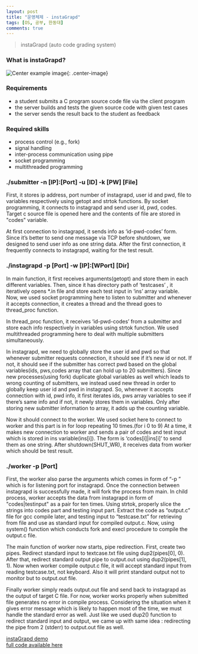```yaml
---
layout: post
title: "운영체제 - instaGrapd"
tags: [OS, 공부, 한동대]
comments: true
---
```


> instaGrapd (auto code grading system)  

### What is instaGrapd?  
![Center example image](https://user-images.githubusercontent.com/35067611/60441394-d61cb380-9c51-11e9-8a81-6e434446b1f6.png "Center"){: .center-image}  

### Requirements  
* a student submits a C program source code file via the client program  
* the server builds and tests the given source code with given test cases  
* the server sends the result back to the student as feedback  

### Required skills
* process control (e.g., fork)
* signal handling  
* inter-process communication using pipe  
* socket programming  
* multithreaded programming  

### ./submitter -n [IP]:[Port] -u [ID] -k [PW] [File]  
First, it stores ip address, port number of instagrapd, user id and pwd, file to variables respectively using getopt and strtok functions. By socket programming, it connects to instagrapd and send user id, pwd, codes. Target c source file is opened here and the contents of file are stored in "codes" variable.  

At first connection to instagrapd, it sends info as ‘id-pwd-codes’ form. Since it’s better to send one message via TCP before shutdown, we designed to send user info as one string data. After the first connection, it frequently connects to instagrapd, waiting for the test result.  

### ./instagrapd -p [Port] -w [IP]:[WPort] [Dir]  
In main function, it first receives arguments(getopt) and store them in each different variables. Then, since it has directory path of ‘testcases’ , it iteratively opens *.in file and store each test input in ‘ins’ array variable.  Now, we used socket programming here to listen to submitter and whenever it accepts connection, it creates a thread and the thread goes to thread_proc function.  

In thread_proc function, it receives ‘id-pwd-codes’ from a submitter and store each info respectively in variables using strtok function. We used multithreaded programming here to deal with multiple submitters simultaneously.  

In instagrapd, we need to globally store the user id  and pwd so that whenever submitter requests connection, it should see if it’s new id or not. If not, it should see if the submitter has correct pwd based on the global variables(ids, pws,codes array that can hold up to 20 submitters). Since new processes(using fork) duplicate global variables as well which leads to wrong counting of submitters, we instead used new thread in order to globally keep user id and pwd in instagrapd. So, whenever it accepts connection with id, pwd info, it first iterates ids, pws array variables to see if there’s same info and if not, it newly stores them in variables. Only after storing new submitter information to array, it adds up the counting variable.

Now it should connect to the worker. We used socket here to connect to worker and this part is in for loop repeating 10 times.(for i 0 to 9) At a time, it makes new connection to worker and sends a pair of codes and test input which is stored in ins variable(ins[i]).  The form is ‘codes[i]|ins[i]’ to send them as one string. After shutdown(SHUT_WR), it receives data from worker which should be test result.  

### ./worker -p [Port]  
First, the worker also parse the arguments which comes in form of “-p <Port>” which is for listening port for instagrapd. Once the connection between instagrapd is successfully made, it will fork the process from main. In child process, worker accepts the data from instagrapd in form of "codes|testinput" as a pair for ten times. Using strtok, properly slice the strings into codes part and testing input part. Extract the code as “output.c” file for gcc compile later, and testing input to “testcase.txt” for retrieving from file and use as standard input for compiled output.c. Now, using system() function which conducts fork and execl procedure to compile the output.c file.  

The main function of worker now starts, pipe redirection. First, create two pipes. Redirect standard input to textcase.txt file using dup2(pipes[0], 0).  After that, redirect standard output pipe to output.out using dup2(pipes[1], 1). Now when worker compile output.c file, it will accept standard input from reading testcase.txt, not keyboard. Also it will print standard output not to monitor but to output.out file.  

Finally worker simply reads output.out file and send back to instagrapd as the output of target C file. For now, worker works properly when submitted file generates no error in compile process. Considering the situation when it gives error message which is likely to happen most of the time, we must handle the standard error as well. Just like we used dup2() function to redirect standard input and output, we came up with same idea : redirecting the pipe from 2 (stderr) to output.out file as well.  

[instaGrapd demo](https://www.youtube.com/watch?v=SI6DPSGSaSU)  
[full code available here](https://github.com/sihyungyou/OperatingSystem/tree/master/pa2/instaGrap)  
